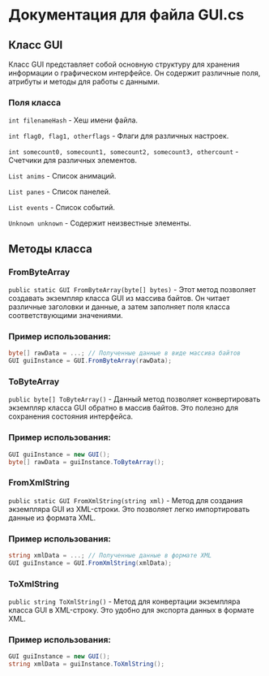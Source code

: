 # Документация для файла GUI.cs

## Класс GUI ##

Класс GUI представляет собой основную структуру для хранения информации о графическом интерфейсе. Он содержит различные поля, атрибуты и методы для работы с данными.

### Поля класса

```int filenameHash``` - Хеш имени файла.

```int flag0, flag1, otherflags``` - Флаги для различных настроек.

```int somecount0, somecount1, somecount2, somecount3, othercount``` - Счетчики для различных элементов.

```List anims``` - Список анимаций.

```List panes``` - Список панелей.

```List events``` - Список событий.

```Unknown unknown``` - Содержит неизвестные элементы.

## Методы класса ##

### FromByteArray

```public static GUI FromByteArray(byte[] bytes)``` - Этот метод позволяет создавать экземпляр класса GUI из массива байтов. Он читает различные заголовки и данные, а затем заполняет поля класса соответствующими значениями.

### Пример использования:
```cs
byte[] rawData = ...; // Полученные данные в виде массива байтов
GUI guiInstance = GUI.FromByteArray(rawData);
```
### ToByteArray

```public byte[] ToByteArray()``` - Данный метод позволяет конвертировать экземпляр класса GUI обратно в массив байтов. Это полезно для сохранения состояния интерфейса.

### Пример использования:
```cs
GUI guiInstance = new GUI();
byte[] rawData = guiInstance.ToByteArray();
```
### FromXmlString

```public static GUI FromXmlString(string xml)``` - Метод для создания экземпляра GUI из XML-строки. Это позволяет легко импортировать данные из формата XML.

### Пример использования:
```cs
string xmlData = ...; // Полученные данные в формате XML
GUI guiInstance = GUI.FromXmlString(xmlData);
```
### ToXmlString

```public string ToXmlString()``` - Метод для конвертации экземпляра класса GUI в XML-строку. Это удобно для экспорта данных в формате XML.

### Пример использования:
```cs
GUI guiInstance = new GUI();
string xmlData = guiInstance.ToXmlString();
```
